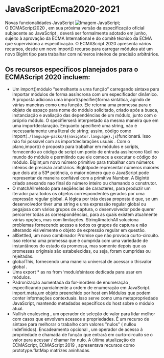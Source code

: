 # JavaScriptEcma2020-2021
Novas funcionalidades JavaScript
![Imagem JavaScript]("https://miro.medium.com/max/3200/1*OF0xEMkWBv-69zvmNs6RDQ.gif"); <br/>
O ECMAScript2020 , em sua próxima versão da especificação oficial subjacente ao JavaScript , deverá ser formalmente adotado em junho, sujeito à aprovação da ECMA International e do comitê técnico da ECMA que supervisiona a especificação. 
O ECMAScript 2020 apresenta vários recursos, desde um novo  import() recurso para carregar módulos até um novo BigInt tipo para trabalhar com números inteiros de precisão arbitrários. 

## Os recursos específicos planejados para o ECMAScript 2020 incluem:

- Um import()módulo “semelhante a uma função” carregando sintaxe para importar módulos de forma assíncrona com um especificador dinâmico. A proposta adiciona uma import(specifier)forma sintática, agindo de várias maneiras como uma função. Ele retorna uma promessa para o objeto de espaço para nome do módulo solicitado, criado após a busca, instanciação e avaliação das dependências de um módulo, junto com o próprio módulo. O  specifierserá interpretado da mesma maneira que em uma importdeclaração. Enquanto specifieré uma string, não é necessariamente uma literal de string; assim, código como import(`./language-packs/${navigator.language}.js`)funcionará. Isso não foi possível com as importdeclarações usuais . Com o plano,import() é proposto para trabalhar em módulos e scripts, fornecendo ao código de script um ponto de entrada assíncrono fácil no mundo do módulo e permitindo que ele comece a executar o código do módulo.
BigInt,um novo número primitivo para trabalhar com números inteiros de precisão arbitrários. BigIntpode representar números maiores que dois até a 53ª potência, o maior número que o JavaScript pode representar de maneira confiável com a primitiva Number. A BigInté criado anexando nao final do número inteiro ou chamando o construtor. <br>
- O matchAllmétodo para seqüências de caracteres, para produzir um iterador para todos os objetos correspondentes gerados por uma expressão regular global. A lógica por trás dessa proposta é que, se um desenvolvedor tiver uma string e uma expressão regular global ou pegajosa com vários grupos de captura, o desenvolvedor pode querer percorrer todas as correspondências, para as quais existem atualmente várias opções, mas com limitações. String#matchAll soluciona problemas fornecendo acesso a todos os grupos de captura e não alterando visivelmente o objeto de expressão regular em questão.
- allSettled, um novo combinador Promise que não provoca curto-circuito. Isso retorna uma promessa que é cumprida com uma variedade de instantâneos do estado da promessa, mas somente depois que as promessas originais são estabelecidas, ou seja, foram cumpridas ou rejeitadas.
- globalThis, fornecendo uma maneira universal de acessar o thisvalor global .
- Uma export * as ns from ‘module’sintaxe dedicada para usar em módulos.
- Padronização aumentada da for-inordem de enumeração , especificando parcialmente a ordem de enumeração em JavaScript.
import.meta,um objeto preenchido por host em Módulos que podem conter informações contextuais. Isso serve como uma metapropriedade JavaScript, mantendo metadados específicos do host sobre o módulo atual.
- Nullish coalescing , um operador de seleção de valor para lidar melhor com casos que envolvem acessos a propriedades. É um recurso de sintaxe para melhorar o trabalho com valores "nulos" ( nullou indefinidos).
Encadeamento opcional , um operador de acesso à propriedade e chamada de função que entrará em curto-circuito se o valor para acessar / chamar for nulo. 
 A última atualização do ECMAScript, ECMAScript 2019 , apresentava recursos como prototype.flatMap matrizes aninhadas.
